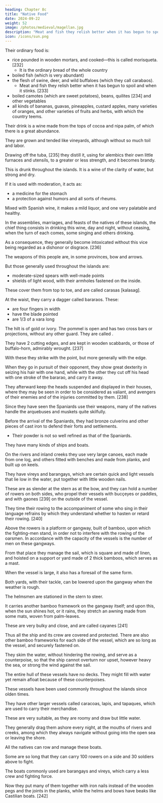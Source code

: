```yaml
---
heading: Chapter 8c
title: "Native Food"
date: 2024-09-22
weight: 52
image: /photos/medieval/magellan.jpg
description: "Meat and fish they relish better when it has begun to spoil and when it stinks"
icon: /icons/sun.png
---
```



Their ordinary food is:
- rice pounded in wooden mortars, and cooked—this is called morisqueta. [232]
  - It is the ordinary bread of the whole country
- boiled fish (which is very abundant)
- the flesh of swine, deer, and wild buffaloes (which they call carabaos).
  - Meat and fish they relish better when it has begun to spoil and when it stinks. [233] 
- boiled camotes (which are sweet potatoes), beans, quilites [234] and other vegetables
- all kinds of bananas, guavas, pineapples, custard apples, many varieties of oranges, and other varieties of fruits and herbs, with which the country teems.

Their drink is a wine made from the tops of cocoa and nipa palm, of which there is a great abundance.

They are grown and tended like vineyards, although without so much toil and labor. 

Drawing off the tuba, [235] they distill it, using for alembics their own little furnaces and utensils, to a greater or less strength, and it becomes brandy. 

This is drunk throughout the islands. It is a wine of the clarity of water, but strong and dry. 

If it is used with moderation, it acts as:
- a medicine for the stomach
- a protection against humors and all sorts of rheums.

Mixed with Spanish wine, it makes a mild liquor, and one very palatable and healthy.

In the assemblies, marriages, and feasts of the natives of these islands, the chief thing consists in drinking this wine, day and night, without ceasing, when the turn of each comes, some singing and others drinking.

As a consequence, they generally become intoxicated without this vice being regarded as a dishonor or disgrace. [236]

The weapons of this people are, in some provinces, bow and arrows. 

But those generally used throughout the islands are:
- moderate-sized spears with well-made points
- shields of light wood, with their armholes fastened on the inside. 

These cover them from top to toe, and are called carasas [kalasag]. 

At the waist, they carry a dagger called bararaos. These:
- are four fingers in width
- have the blade pointed
- are 1/3 of a vara long

The hilt is of gold or ivory. The pommel is open and has two cross bars or projections, without any other guard. They are called . 

They have 2 cutting edges, and are kept in wooden scabbards, or those of buffalo-horn, admirably wrought. [237] 

With these they strike with the point, but more generally with the edge.

When they go in pursuit of their opponent, they show great dexterity in seizing his hair with one hand, while with the other they cut off his head with one stroke of the bararao, and carry it away. 

They afterward keep the heads suspended and displayed in their houses, where they may be seen in order to be considered as valiant, and avengers of their enemies and of the injuries committed by them. [238]

Since they have seen the Spaniards use their weapons, many of the natives handle the arquebuses and muskets quite skilfully. 

Before the arrival of the Spaniards, they had bronze culverins and other pieces of cast iron to defend their forts and settlements.
- Their powder is not so well refined as that of the Spaniards.

They have many kinds of ships and boats.

On the rivers and inland creeks they use very large canoes, each made from one log, and others fitted with benches and made from planks, and built up on keels.

They have vireys and barangays, which are certain quick and light vessels that lie low in the water, put together with little wooden nails. 

These are as slender at the stern as at the bow, and they can hold a number of rowers on both sides, who propel their vessels with bucçeyes or paddles, and with gaones [239] on the outside of the vessel.

They time their rowing to the accompaniment of some who sing in their language refrains by which they understand whether to hasten or retard their rowing. [240]

Above the rowers is a platform or gangway, built of bamboo, upon which the fighting-men stand, in order not to interfere with the rowing of the oarsmen. In accordance with the capacity of the vessels is the number of men on these gangways. 

From that place they manage the sail, which is square and made of linen, and hoisted on a support or yard made of 2 thick bamboos, which serves as a mast.

When the vessel is large, it also has a foresail of the same form.

Both yards, with their tackle, can be lowered upon the gangway when the weather is rough. 

The helmsmen are stationed in the stern to steer.

It carries another bamboo framework on the gangway itself; and upon this, when the sun shines hot, or it rains, they stretch an awning made from some mats, woven from palm-leaves. 

These are very bulky and close, and are called cayanes [241] 

Thus all the ship and its crew are covered and protected. There are also other bamboo frameworks for each side of the vessel, which are so long as the vessel, and securely fastened on. 

They skim the water, without hindering the rowing, and serve as a counterpoise, so that the ship cannot overturn nor upset, however heavy the sea, or strong the wind against the sail. 

The entire hull of these vessels have no decks. They might fill with water yet remain afloat because of these counterpoises.

<!-- and remain between wind and water, even until it is destroyed and broken up, without sinking,   -->

These vessels have been used commonly throughout the islands since olden times. 

They have other larger vessels called caracoas, lapis, and tapaques, which are used to carry their merchandise.

These are very suitable, as they are roomy and draw but little water.

They generally drag them ashore every night, at the mouths of rivers and creeks, among which they always navigate without going into the open sea or leaving the shore.

All the natives can row and manage these boats. 

Some are so long that they can carry 100 rowers on a side and 30 soldiers above to fight.

The boats commonly used are barangays and vireys, which carry a less crew and fighting force.

Now they put many of them together with iron nails instead of the wooden pegs and the joints in the planks, while the helms and bows have beaks like Castilian boats. [242]


